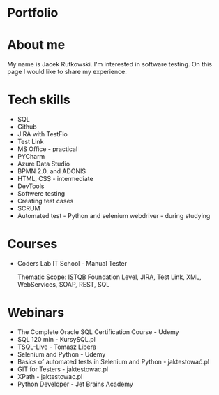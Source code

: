 # Portfolio
# About me

My name is Jacek Rutkowski. I'm interested in software testing. On this page I would like to share my experience.
# Tech skills

* SQL
* Github
* JIRA with TestFlo
* Test Link
* MS Office - practical
* PYCharm
* Azure Data Studio
* BPMN 2.0. and ADONIS
* HTML, CSS - intermediate
* DevTools
* Softwere testing
* Creating test cases
* SCRUM
* Automated test - Python and selenium webdriver - during studying

# Courses

* Coders Lab IT School - Manual Tester

  Thematic Scope: ISTQB Foundation Level, JIRA, Test Link, XML, WebServices, SOAP, REST, SQL

# Webinars

* The Complete Oracle SQL Certification Course - Udemy
* SQL 120 min - KursySQL.pl
* TSQL-Live - Tomasz Libera
* Selenium and Python  - Udemy
* Basics of automated tests in Selenium and Python - jaktestować.pl
* GIT for Testers - jaktestowac.pl
* XPath - jaktestowac.pl
* Python Developer - Jet Brains Academy

